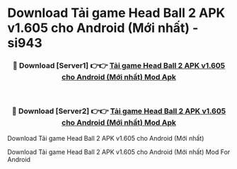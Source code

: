 # Download Tải game Head Ball 2 APK v1.605 cho Android (Mới nhất) - si943


<div align="center">
<h3>🔴 Download [Server1] 👉👉 <a href="https://apk-comot.site?title=Tải_game_Head_Ball_2_APK_v1.605_cho_Android_(Mới_nhất)">Tải game Head Ball 2 APK v1.605 cho Android (Mới nhất) Mod Apk</a></h3><br>
<h3>🔴 Download [Server2] 👉👉 <a href="https://apk-comot.site?title=Tải_game_Head_Ball_2_APK_v1.605_cho_Android_(Mới_nhất)">Tải game Head Ball 2 APK v1.605 cho Android (Mới nhất) Mod Apk</a></h3>
</div>



Download Tải game Head Ball 2 APK v1.605 cho Android (Mới nhất) 

Download Tải game Head Ball 2 APK v1.605 cho Android (Mới nhất) Mod For Android